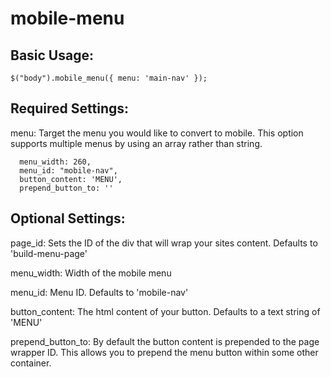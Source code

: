 mobile-menu
===========

Basic Usage:
------------

`$("body").mobile_menu({ menu: 'main-nav' });`

Required Settings:
------------------

menu: Target the menu you would like to convert to mobile. This option supports multiple menus by using an array rather than string.

      menu_width: 260,
      menu_id: "mobile-nav",
      button_content: 'MENU',
      prepend_button_to: ''

Optional Settings:
------------------

page_id: Sets the ID of the div that will wrap your sites content. Defaults to 'build-menu-page'

menu_width: Width of the mobile menu

menu_id: Menu ID. Defaults to 'mobile-nav'

button_content: The html content of your button. Defaults to a text string of 'MENU'

prepend_button_to: By default the button content is prepended to the page wrapper ID. This allows you to prepend the menu button within some other container.